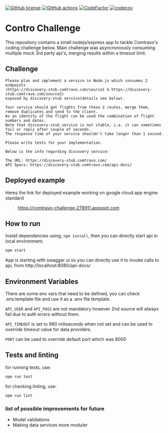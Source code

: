 [![GitHub license](https://img.shields.io/badge/license-MIT-blue.svg)](https://github.com/cemusta/comtravo-challenge/blob/master/LICENSE)
[![GitHub actions](https://github.com/cemusta/comtravo-challenge/workflows/Node.js%20CI/badge.svg)](https://github.com/cemusta/comtravo-challenge/actions)
[![CodeFactor](https://www.codefactor.io/repository/github/cemusta/comtravo-challenge/badge)](https://www.codefactor.io/repository/github/cemusta/comtravo-challenge)
[![codecov](https://codecov.io/gh/cemusta/comtravo-challenge/branch/master/graph/badge.svg)](https://codecov.io/gh/cemusta/comtravo-challenge)

# Contro Challenge

This repository contains a small nodejs/express app to tackle Comtravo's coding challenge below. Main challenge was asyncroniously consuming multiple mock 3rd party api's, merging results within a timeout limit.

## Challenge
```
Please plan and implement a service in Node.js which consumes 2 endpoints
(https://discovery-stub.comtravo.com/source1 & https://discovery-stub.comtravo.com/source2) 
exposed by discovery-stub service(details see below).

Your service should get flights from these 2 routes, merge them, remove duplicates and send to the client.
As an identity of the flight can be used the combination of flight numbers and dates.
Note that discovery-stub service is not stable, i.e. it can sometimes fail or reply after couple of seconds. 
The response time of your service shouldn't take longer than 1 second.

Please write tests for your implementation. 

Below is the info regarding discovery service:

The URL: https://discovery-stub.comtravo.com/
API Specs: https://discovery-stub.comtravo.com/api-docs/
```

## Deployed example

Heres the link for deployed example working on google cloud app engine standard

> https://comtravo-challenge-278911.appspot.com


## How to run

Install dependencies using, `npm install`, then you can directly start api in local environment.

```bash
npm start
```

App is starting with swagger ui so you can directly use it to invoke calls to api, from http://localhost:8080/api-docs/

## Environment Variables 

There are some env vars that need to be defined, you can check .env.template file and use it as a .env file template.

`API_USER` and `API_PASS` are not mandatory however 2nd source will always fail due to auth errors without them.

`API_TIMEOUT` is set to 980 miliseconds when not set and can be used to override timeout value for data providers.

`PORT` can be used to override default port which was 8000

## Tests and linting

for running tests, use:

```bash
npm run test
```

for checking linting, use:

```bash
npm run lint
```

### list of possible improvements for future

 - Model validations
 - Making data services more moduler